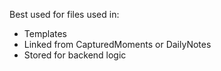 Best used for files used in:
- Templates
- Linked from CapturedMoments or DailyNotes
- Stored for backend logic